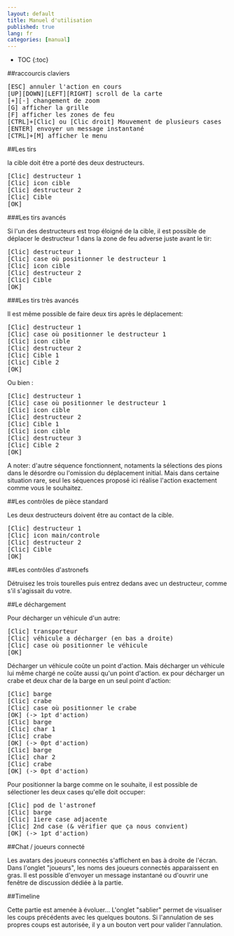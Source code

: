 ```yaml
---
layout: default
title: Manuel d'utilisation
published: true
lang: fr
categories: [manual]
---
```

* TOC
{:toc}

##raccourcis claviers
<pre>
[ESC] annuler l'action en cours
[UP][DOWN][LEFT][RIGHT] scroll de la carte
[+][-] changement de zoom
[G] afficher la grille
[F] afficher les zones de feu
[CTRL]+[Clic] ou [Clic droit] Mouvement de plusieurs cases
[ENTER] envoyer un message instantané
[CTRL]+[M] afficher le menu
</pre>
##Les tirs

la cible doit être a porté des deux destructeurs.
<pre>
[Clic] destructeur 1
[Clic] icon cible
[Clic] destructeur 2
[Clic] Cible
[OK]
</pre>
###Les tirs avancés

Si l'un des destructeurs est trop éloigné de la cible, il est possible de déplacer le destructeur 1 dans la zone de feu adverse juste avant le tir:
<pre>
[Clic] destructeur 1
[Clic] case où positionner le destructeur 1
[Clic] icon cible
[Clic] destructeur 2
[Clic] Cible
[OK]
</pre>
###Les tirs très avancés

Il est même possible de faire deux tirs après le déplacement:
<pre>
[Clic] destructeur 1
[Clic] case où positionner le destructeur 1
[Clic] icon cible
[Clic] destructeur 2
[Clic] Cible 1
[Clic] Cible 2
[OK]
</pre>
Ou bien :
<pre>
[Clic] destructeur 1
[Clic] case où positionner le destructeur 1
[Clic] icon cible
[Clic] destructeur 2
[Clic] Cible 1
[Clic] icon cible
[Clic] destructeur 3
[Clic] Cible 2
[OK]
</pre>
A noter: d'autre séquence fonctionnent, notaments la sélections des pions dans le désordre ou l'omission du déplacement initial. Mais dans certaine situation rare, seul les séquences proposé ici réalise l'action exactement comme vous le souhaitez.

##Les contrôles de pièce standard

Les deux destructeurs doivent être au contact de la cible.
<pre>
[Clic] destructeur 1
[Clic] icon main/controle
[Clic] destructeur 2
[Clic] Cible
[OK]
</pre>
##Les contrôles d'astronefs

Détruisez les trois tourelles puis entrez dedans avec un destructeur, comme s'il s'agissait du votre.

##Le déchargement

Pour décharger un véhicule d'un autre:
<pre>
[Clic] transporteur
[Clic] véhicule a décharger (en bas a droite)
[Clic] case où positionner le véhicule
[OK]
</pre>
Décharger un véhicule coûte un point d'action. Mais décharger un véhicule lui même chargé ne coûte aussi qu'un point d'action. ex pour décharger un crabe et deux char de la barge en un seul point d'action:
<pre>
[Clic] barge
[Clic] crabe
[Clic] case où positionner le crabe
[OK] (-> 1pt d'action)
[Clic] barge
[Clic] char 1
[Clic] crabe
[OK] (-> 0pt d'action)
[Clic] barge
[Clic] char 2
[Clic] crabe
[OK] (-> 0pt d'action)
</pre>
Pour positionner la barge comme on le souhaite, il est possible de sélectioner les deux cases qu'elle doit occuper:
<pre>
[Clic] pod de l'astronef
[Clic] barge
[Clic] 1iere case adjacente
[Clic] 2nd case (& vérifier que ça nous convient)
[OK] (-> 1pt d'action)
</pre>
##Chat / joueurs connecté

Les avatars des joueurs connectés s'affichent en bas à droite de l'écran. Dans l'onglet "joueurs", les noms des joueurs connectés apparaissent en gras.
Il est possible d'envoyer un message instantané ou d'ouvrir une fenêtre de discussion dédiée à la partie.

##Timeline

Cette partie est amenée à évoluer...
L'onglet "sablier" permet de visualiser les coups précédents avec les quelques boutons. Si l'annulation de ses propres coups est autorisée, il y a un bouton vert pour valider l'annulation.
